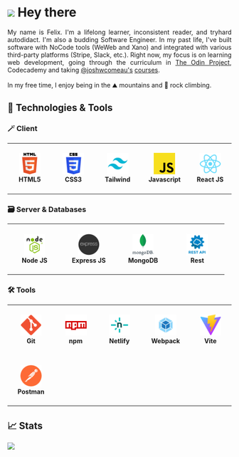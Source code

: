 # <img src="https://media.giphy.com/media/hvRJCLFzcasrR4ia7z/giphy.gif" width="32px"/> Hey there

<div align="justify">
My name is Felix. I'm a lifelong learner, inconsistent reader, and tryhard autodidact. I'm also a budding Software Engineer. In my past life, I've built software with NoCode tools (WeWeb and Xano) and integrated with various third-party platforms (Stripe, Slack, etc.). Right now, my focus is on learning web development, going through the curriculum in <a href="https://www.theodinproject.com/paths/full-stack-javascript">The Odin Project</a>, Codecademy and taking <a href="https://www.github.com/joshwcomeau">@joshwcomeau's</a> <a href="https://www.joshwcomeau.com/courses/">courses</a>. 
    <br/> <br/>
In my free time, I enjoy being in the ⛰️ mountains and 🧗 rock climbing. 
</div>

## 🔧 Technologies & Tools

<h3>🪄 Client</h3>
<table>
  <tr>
    <td align="center" height="108" width="108">
      <img
        src="./assets/felixtanhm-html5.png"
        width="48"
        height="48"
        alt="HTML5"
      />
      <br /><strong>HTML5</strong>
    </td>
    <td align="center" height="108" width="108">
      <img
        src="./assets/felixtanhm-css3.png"
        width="48"
        height="48"
        alt="CSS3"
      />
      <br /><strong>CSS3</strong>
    </td>
        <td align="center" height="108" width="108">
      <img
        src="./assets/felixtanhm-tailwind.png"
        width="48"
        height="48"
        alt="Tailwind"
      />
      <br /><strong>Tailwind</strong>
    </td>
            <td align="center" height="108" width="108">
      <img
        src="./assets/felixtanhm-javascript.png"
        width="48"
        height="48"
        alt="Javascript"
      />
      <br /><strong>Javascript</strong>
    </td>
    <td align="center" height="108" width="108">
      <img
        src="./assets/felixtanhm-react-js.png"
        width="48"
        height="48"
        alt="React JS"
      />
      <br /><strong>React JS</strong>
    </td>
  </tr>
</table>

<h3>🗃️ Server & Databases</h3>
<table>
  <tr>
    <td align="center" height="108" width="108">
      <img
        src="./assets/felixtanhm-node-js.png"
        width="48"
        height="48"
        alt="Node JS"
      />
      <br /><strong>Node JS</strong>
    </td>
    <td align="center" height="108" width="108">
      <img
        src="./assets/felixtanhm-express-js.png"
        width="48"
        height="48"
        alt="Express JS"
      />
      <br /><strong>Express JS</strong>
    </td>
    <td align="center" height="108" width="108">
      <img
        src="./assets/felixtanhm-mongodb.png"
        width="48"
        height="48"
        alt="MongoDB"
      />
      <br /><strong>MongoDB</strong>
    </td>
        </td>
    <td align="center" height="108" width="108">
      <img
        src="./assets/felixtanhm-rest-api.png"
        width="48"
        height="48"
        alt="Rest"
      />
      <br /><strong>Rest</strong>
    </td>
  </tr>
</table>

<h3>🛠️ Tools</h3>
<table>
  <tr>
    <td align="center" height="108" width="108">
      <img
        src="./assets/felixtanhm-git.png"
        width="48"
        height="48"
        alt="Git"
      />
      <br /><strong>Git</strong>
    </td>
        <td align="center" height="108" width="108">
      <img
        src="./assets/felixtanhm-npm.png"
        width="48"
        height="48"
        alt="npm"
      />
      <br /><strong>npm</strong>
    </td>
    <td align="center" height="108" width="108">
      <img
        src="./assets/felixtanhm-netlify.png"
        width="48"
        height="48"
        alt="Netlify"
      />
      <br /><strong>Netlify</strong>
    </td>
      <td align="center" height="108" width="108">
      <img
        src="./assets/felixtanhm-webpack.png"
        width="48"
        height="48"
        alt="Webpack"
      />
      <br /><strong>Webpack</strong>
    </td>
    <td align="center" height="108" width="108">
      <img
        src="./assets/felixtanhm-vite.png"
        width="48"
        height="48"
        alt="Vite"
      />
      <br /><strong>Vite</strong>
    </td>  
    </tr>
    <tr>
      <td align="center" height="108" width="108">
        <img
        src="./assets/felixtanhm-postman.png"
        width="48"
        height="48"
        alt="Postman"
        />
      <br /><strong>Postman</strong>
      </td>
    </tr>
</table>

## 📈 Stats

<img
  src="https://github-readme-streak-stats.herokuapp.com?user=felixtanhm&theme=dark"
/>
